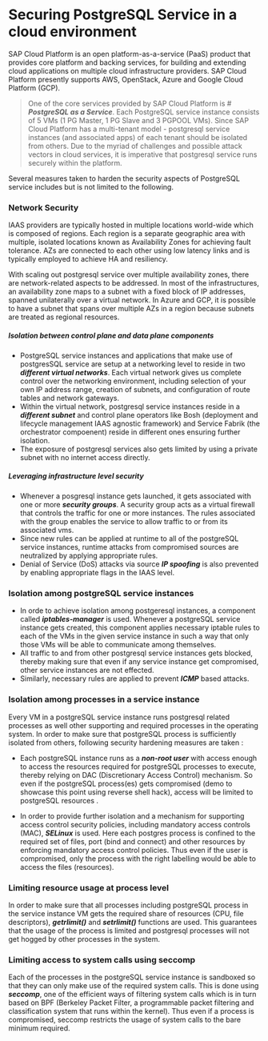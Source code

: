 # Securing PostgreSQL Service in a cloud environment

SAP Cloud Platform is an open platform-as-a-service (PaaS) product that provides core platform and backing services, for building and extending cloud applications on multiple cloud infrastructure providers. SAP Cloud Platform presently supports AWS, OpenStack, Azure and Google Cloud Platform (GCP).

>One of the core services provided by SAP Cloud Platform is # *__PostgreSQL as a Service__*. Each PostgreSQL service instance consists of 5 VMs (1 PG Master, 1 PG Slave and 3 PGPOOL VMs). Since SAP Cloud Platform has a multi-tenant model - postgresql service instances (and associated apps) of each tenant should be isolated from others. Due to the myriad of challenges and possible attack vectors in cloud services, it is imperative that postgresql service runs securely within the platform.

Several measures taken to harden the security aspects of PostgreSQL service includes but is not limited to the following.
 
### Network Security
IAAS providers are typically hosted in multiple locations world-wide which is composed of regions. Each region is a separate geographic area with  multiple, isolated locations known as Availability Zones for achieving fault tolerance. AZs are connected to each other using low latency links and is typically employed to achieve HA and resiliency.

With scaling out postgresql service over multiple availability zones, there are network-related aspects to be addressed. In most of the infrastructures, an availability zone maps to a subnet with a fixed block of IP addresses, spanned unilaterally over a virtual network. In Azure and GCP, it is possible to have a subnet that spans over multiple AZs in a region because subnets are treated as regional resources.

##### Isolation between control plane and data plane components

- PostgreSQL service instances and applications that make use of postgresSQL service are setup at a networking level to reside in two *__different virtual networks__*. Each virtual network gives us complete control over the networking environment, including selection of your own IP address range, creation of subnets, and configuration of route tables and network gateways.
- Within the virtual network, postgresql service instances reside in a *__different subnet__* and control plane operators like Bosh (deployment and lifecycle management IAAS agnostic framework)  and Service Fabrik (the orchestrator compoenent) reside in different ones ensuring further isolation.
- The exposure of postgresql services also gets limited by using a private subnet with no internet access directly.

##### Leveraging infrastructure level security
 
- Whenever a posgresql instance gets launched, it gets associated with one or more *__security groups__*. A security group acts as a virtual firewall that controls the traffic for one or more instances. The rules associated with the group enables the service to allow traffic to or from its associated vms. 
- Since new rules can be applied at runtime to all of the postgreSQL service instances, runtime attacks from compromised sources are neutralized by applying appropriate rules.
- Denial of Service (DoS) attacks via source *__IP spoofing__* is also prevented by enabling appropriate flags in the IAAS level.

### Isolation among postgreSQL service instances
- In orde to achieve isolation among postgeresql instances, a component called *__iptables-manager__* is used. Whenever a postgreSQL service instance gets created, this component applies necessary iptable rules to each of the VMs in the given service instance in such a way that only those VMs will be able to communicate among themselves. 
- All traffic to and from other postgresql service instances gets blocked, thereby making sure that even if any service instance get compromised, other service instances are not effected.
- Similarly, necessary rules are applied to prevent *__ICMP__* based attacks.

### Isolation among processes in a service instance
Every VM in a postgreSQL service instance runs postgresql related processes as well other supporting and required processes in the operating system. In order to make sure that postgreSQL process is sufficiently isolated from others, following security hardening measures are taken :

- Each postgreSQL instance runs as a *__non-root user__* with access enough to access the resources required for postgreSQL processes to execute, thereby relying on DAC (Discretionary Access Control) mechanism. So even if the postgreSQL process(es) gets compromised (demo to showcase this point using reverse shell hack), access will be limited to postgreSQL resources .

- In order to provide further isolation and a mechanism for supporting access control security policies, including  mandatory access controls (MAC), *__SELinux__* is used. Here each postgres process is confined to the required set of files, port (bind and connect) and other resources by enforcing mandatory access control policies. Thus even if the user is compromised, only the process with the right labelling would be able to access the files (resources).

### Limiting resource usage at process level

In order to make sure that all processes including postgreSQL process in the service instance VM gets the required share of resources (CPU, file descriptors), *__getrlimit()__* and *__setrlimit()__* functions are used. This guarantees that the usage of the process is limited and postgresql processes will not get hogged by other processes in the system.


### Limiting access to system calls using seccomp

Each of the processes in the postgreSQL service instance is sandboxed so that they can only make use of the required system calls. This is done using *__seccomp__*, one of the efficient ways of filtering system calls which is in turn based on BPF (Berkeley Packet Filter, a programmable packet filtering and classification system that runs within the kernel). Thus even if a process is compromised, seccomp restricts the usage of system calls to the bare minimum required.

